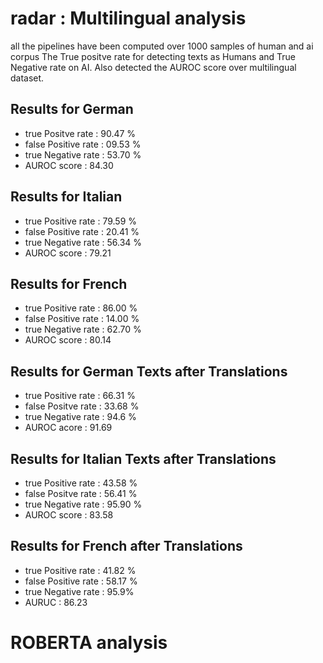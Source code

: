 # radar : Multilingual analysis
all the pipelines have been computed over 1000 samples of human and ai corpus
The True positve rate for detecting texts as Humans and True Negative rate on AI.
Also detected the AUROC score over multilingual dataset.

## Results for German
- true Positve rate : 90.47 %
- false Positive rate : 09.53 %
- true Negative rate : 53.70 % 
- AUROC score : 84.30

## Results for Italian
- true Positive rate : 79.59 %
- false Positive rate : 20.41 %
- true Negative rate : 56.34 %
- AUROC score : 79.21

## Results for French
- true Positive rate : 86.00 %
- false Positive rate : 14.00 %
- true Negative rate : 62.70  %
- AUROC score : 80.14

## Results for German Texts after Translations
- true Positive rate : 66.31 %
- false Positve rate : 33.68 %
- true Negative rate : 94.6 %
- AUROC acore : 91.69

## Results for Italian Texts after Translations
- true Positive rate : 43.58 %
- false Positve rate : 56.41 %
- true Negative rate : 95.90 %
- AUROC score : 83.58


## Results for French after Translations 
- true Positive rate : 41.82 %
- false Positive rate : 58.17 %
- true Negative rate : 95.9%
- AURUC : 86.23


# ROBERTA analysis
